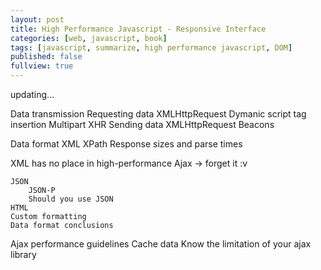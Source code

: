 ```yaml
---
layout: post
title: High Performance Javascript - Responsive Interface
categories: [web, javascript, book]
tags: [javascript, summarize, high performance javascript, DOM]
published: false
fullview: true
---
```


updating...

Data transmission
    Requesting data
        XMLHttpRequest
        Dymanic script tag insertion
        Multipart XHR
    Sending data
        XMLHttpRequest
        Beacons

Data format
    XML
        XPath
        Response sizes and parse times

XML has no place in high-performance Ajax -> forget it :v

    JSON
        JSON-P
        Should you use JSON
    HTML
    Custom formatting
    Data format conclusions

Ajax performance guidelines
    Cache data
    Know the limitation of your ajax library